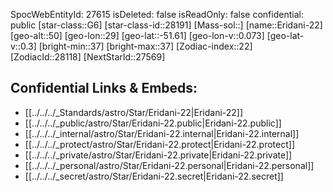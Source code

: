 ﻿---
location:
- -51.61
- -29
- 50
tags:
- astro/Star
type: Star
---

SpocWebEntityId: 27615
isDeleted: false
isReadOnly: false
confidential: public
[star-class::G6]
[star-class-id::28191]
[Mass-sol::]
[name::Eridani-22]
[geo-alt::50]
[geo-lon::29]
[geo-lat::-51.61]
[geo-lon-v::0.073]
[geo-lat-v::0.3]
[bright-min::37]
[bright-max::37]
[Zodiac-index::22]
[ZodiacId::28118]
[NextStarId::27569]



## Confidential Links & Embeds: 
- [[../../../_Standards/astro/Star/Eridani-22|Eridani-22]] 
- [[../../../_public/astro/Star/Eridani-22.public|Eridani-22.public]] 
- [[../../../_internal/astro/Star/Eridani-22.internal|Eridani-22.internal]] 
- [[../../../_protect/astro/Star/Eridani-22.protect|Eridani-22.protect]] 
- [[../../../_private/astro/Star/Eridani-22.private|Eridani-22.private]] 
- [[../../../_personal/astro/Star/Eridani-22.personal|Eridani-22.personal]] 
- [[../../../_secret/astro/Star/Eridani-22.secret|Eridani-22.secret]]

